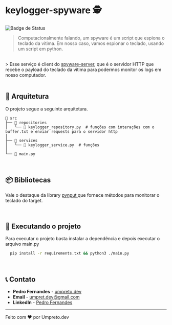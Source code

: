 # keylogger-spyware 🕵️

![Badge de Status](https://img.shields.io/badge/status-Desenvolvido-purple)

> Computacionalmente falando, um spyware é um script que espiona o teclado da vítima. Em nosso caso, vamos espionar o teclado, usando um script em python.
<br>
> Esse serviço é client do <a href='https://github.com/umpretodev/keylogger-server'>spyware-server</a>, que é o servidor HTTP que recebe o payload do teclado da vítima para podermos monitor os logs em nosso computador. 

<br>
<br>

## 🧩 Arquitetura
O projeto segue a seguinte arquitetura.

``` text
📁 src
├── 📁 repositories
│   └── 📝 keylogger_repository.py  # funções com interações com o buffer.txt e enviar requests para o servidor http
│  
├── 📁 services
│   └── 📄 keylogger_service.py  # funções 
│  
└── 📝 main.py
```
<br>

## 📦 Bibliotecas
Vale o destaque da library <a href='https://pypi.org/project/pynput/'> pynput </a> que fornece métodos para monitorar o teclado do target. 

<br>

## 🚀 Executando o projeto
Para executar o projeto basta instalar a dependência e depois executar o arquivo main.py

```bash
  pip install -r requirements.txt && python3 ./main.py
```

<br>

## 📞 Contato

- **Pedro Fernandes** - <a href="https://www.instagram.com/umpreto.dev/">umpreto.dev</a>
- **Email** - umpret.dev@gmail.com
- **LinkedIn** - <a href="https://www.linkedin.com/in/pedro-fernandes-b72a8516b/">Pedro Fernandes</a>
---

Feito com ❤️ por Umpreto.dev
